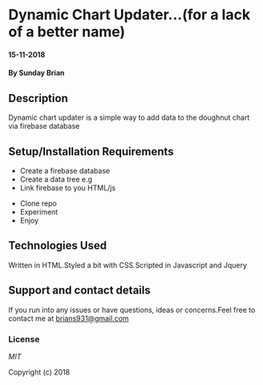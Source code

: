 # Dynamic Chart Updater...(for a lack of a better name)

#### 15-11-2018

#### By Sunday Brian

## Description

Dynamic chart updater is a simple way to add data to the doughnut chart via firebase database

## Setup/Installation Requirements
* Create a firebase database
* Create a data tree e.g
* Link firebase to you HTML/js

<script src=""></script>
<script>
  // Initialize Firebase
  var config = {
    apiKey: "",
    authDomain: "",
    databaseURL: "",
    projectId: "",
    storageBucket: "",
    messagingSenderId: ""
  };
  firebase.initializeApp(config);
</script>

* Clone repo
* Experiment
* Enjoy


## Technologies Used

Written in HTML.Styled a bit with CSS.Scripted in Javascript and Jquery


## Support and contact details

If you run into any issues or have questions, ideas or concerns.Feel free to contact me at brians931@gmail.com

### License

*MIT*

Copyright (c) 2018

